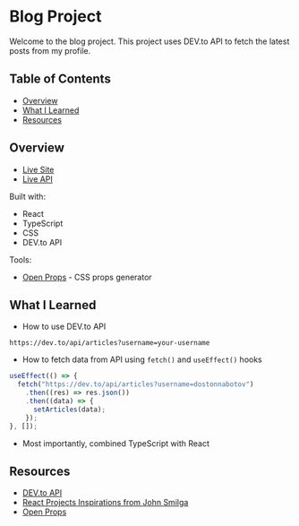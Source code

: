 # Blog Project

Welcome to the blog project. This project uses DEV.to API to fetch the latest posts from my profile.

## Table of Contents

- [Overview](#overview)
- [What I Learned](#what-i-learned)
- [Resources](#resources)

## Overview

- [Live Site](https://blog-eta.vercel.app/)
- [Live API](https://dev.to/api/articles?username=dostonnabotov)

Built with:

- React
- TypeScript
- CSS
- DEV.to API

Tools:

- [Open Props](https://open-props.style/) - CSS props generator

## What I Learned

- How to use DEV.to API

`https://dev.to/api/articles?username=your-username`

- How to fetch data from API using `fetch()` and `useEffect()` hooks

```js
useEffect(() => {
  fetch("https://dev.to/api/articles?username=dostonnabotov")
    .then((res) => res.json())
    .then((data) => {
      setArticles(data);
    });
}, []);
```

- Most importantly, combined TypeScript with React

## Resources

- [DEV.to API](https://docs.dev.to/api/)
- [React Projects Inspirations from John Smilga](https://react-projects.netlify.app/)
- [Open Props](https://open-props.style/)
